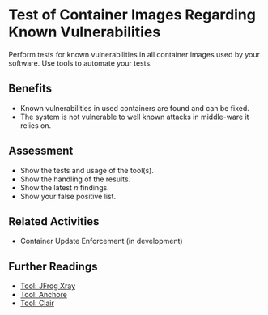 # Test of Container Images Regarding Known Vulnerabilities

Perform tests for known vulnerabilities in all container images used by your software. Use tools to automate your tests.

## Benefits

- Known vulnerabilities in used containers are found and can be fixed.
- The system is not vulnerable to well known attacks in middle-ware it relies on.

## Assessment

- Show the tests and usage of the tool(s).
- Show the handling of the results.
- Show the latest *n* findings.
- Show your false positive list.

## Related Activities

 - Container Update Enforcement (in development)

## Further Readings
 - [Tool: JFrog Xray](https://jfrog.com/xray/)
 - [Tool: Anchore](https://anchore.com/)
 - [Tool: Clair](https://github.com/quay/clair/releases)
 
